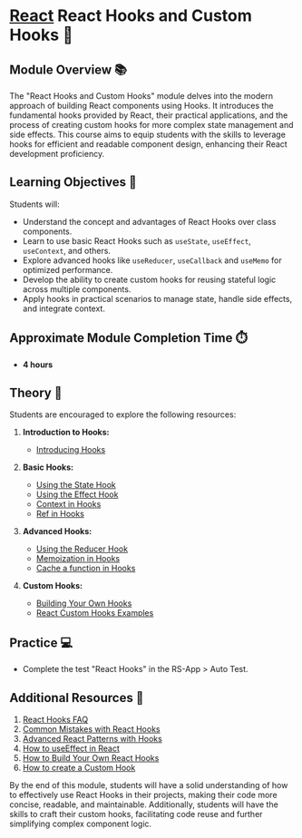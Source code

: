 # [React](../../) React Hooks and Custom Hooks 🎣

## Module Overview 📚

The "React Hooks and Custom Hooks" module delves into the modern approach of building React components using Hooks. It introduces the fundamental hooks provided by React, their practical applications, and the process of creating custom hooks for more complex state management and side effects. This course aims to equip students with the skills to leverage hooks for efficient and readable component design, enhancing their React development proficiency.

## Learning Objectives 🎯

Students will:

- Understand the concept and advantages of React Hooks over class components.
- Learn to use basic React Hooks such as `useState`, `useEffect`, `useContext`, and others.
- Explore advanced hooks like `useReducer`, `useCallback` and `useMemo` for optimized performance.
- Develop the ability to create custom hooks for reusing stateful logic across multiple components.
- Apply hooks in practical scenarios to manage state, handle side effects, and integrate context.

## Approximate Module Completion Time ⏱️

- **4 hours**

## Theory 📖

Students are encouraged to explore the following resources:

1. **Introduction to Hooks:**

   - [Introducing Hooks](https://react.dev/reference/react/hooks)

2. **Basic Hooks:**

   - [Using the State Hook](https://react.dev/reference/react/useState)
   - [Using the Effect Hook](https://react.dev/reference/react/useEffect)
   - [Context in Hooks](https://react.dev/reference/react/useContext)
   - [Ref in Hooks](https://react.dev/reference/react/useRef)

3. **Advanced Hooks:**

   - [Using the Reducer Hook](https://react.dev/reference/react/useReducer)
   - [Memoization in Hooks](https://react.dev/reference/react/useMemo)
   - [Cache a function in Hooks](https://react.dev/reference/react/useCallback)

4. **Custom Hooks:**

   - [Building Your Own Hooks](https://react.dev/learn/reusing-logic-with-custom-hooks#custom-hooks-sharing-logic-between-components)
   - [React Custom Hooks Examples](https://usehooks.com/)

## Practice 💻

- Complete the test "React Hooks" in the RS-App > Auto Test.

## Additional Resources 📘

1. [React Hooks FAQ](https://reactjs.org/docs/hooks-faq.html)
2. [Common Mistakes with React Hooks](https://overreacted.io/a-complete-guide-to-useeffect/)
3. [Advanced React Patterns with Hooks](https://kentcdodds.com/blog/advanced-react-component-patterns)
4. [How to useEffect in React](https://www.robinwieruch.de/react-useeffect-hook/)
5. [How to Build Your Own React Hooks](https://www.freecodecamp.org/news/how-to-create-react-hooks/)
6. [How to create a Custom Hook](https://www.robinwieruch.de/react-custom-hook/)

By the end of this module, students will have a solid understanding of how to effectively use React Hooks in their projects, making their code more concise, readable, and maintainable. Additionally, students will have the skills to craft their custom hooks, facilitating code reuse and further simplifying complex component logic.
